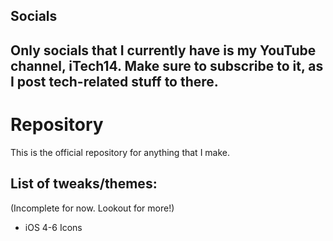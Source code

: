 ## Socials

Only socials that I currently have is my YouTube channel, iTech14. Make sure to subscribe to it, as I post tech-related stuff to there.
---

# Repository

This is the official repository for anything that I make.

## List of tweaks/themes:

(Incomplete for now. Lookout for more!)

- iOS 4-6 Icons


